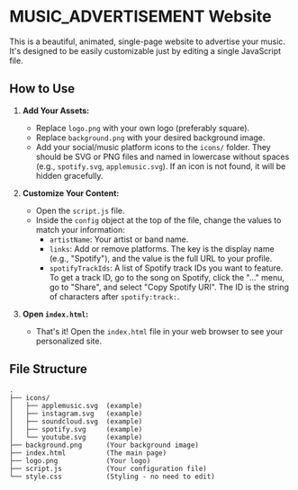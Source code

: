 # MUSIC_ADVERTISEMENT Website

This is a beautiful, animated, single-page website to advertise your music. It's designed to be easily customizable just by editing a single JavaScript file.

## How to Use

1.  **Add Your Assets:**
    *   Replace `logo.png` with your own logo (preferably square).
    *   Replace `background.png` with your desired background image.
    *   Add your social/music platform icons to the `icons/` folder. They should be SVG or PNG files and named in lowercase without spaces (e.g., `spotify.svg`, `applemusic.svg`). If an icon is not found, it will be hidden gracefully.

2.  **Customize Your Content:**
    *   Open the `script.js` file.
    *   Inside the `config` object at the top of the file, change the values to match your information:
        *   `artistName`: Your artist or band name.
        *   `links`: Add or remove platforms. The key is the display name (e.g., "Spotify"), and the value is the full URL to your profile.
        *   `spotifyTrackIds`: A list of Spotify track IDs you want to feature. To get a track ID, go to the song on Spotify, click the "..." menu, go to "Share", and select "Copy Spotify URI". The ID is the string of characters after `spotify:track:`.

3.  **Open `index.html`:**
    *   That's it! Open the `index.html` file in your web browser to see your personalized site.

## File Structure

```
.
├── icons/
│   ├── applemusic.svg  (example)
│   ├── instagram.svg   (example)
│   ├── soundcloud.svg  (example)
│   ├── spotify.svg     (example)
│   └── youtube.svg     (example)
├── background.png      (Your background image)
├── index.html          (The main page)
├── logo.png            (Your logo)
├── script.js           (Your configuration file)
└── style.css           (Styling - no need to edit)
```